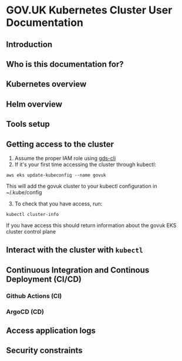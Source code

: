 # GOV.UK Kubernetes Cluster User Documentation

## Introduction

## Who is this documentation for?

## Kubernetes overview

## Helm overview

## Tools setup

## Getting access to the cluster
1. Assume the proper IAM role using [gds-cli](https://github.com/alphagov/gds-cli#usage)
2. If it's your first time accessing the cluster through kubectl:
```
aws eks update-kubeconfig --name govuk
```
This will add the govuk cluster to your kubectl configuration in ~/.kube/config

3. To check that you have access, run:
```
kubectl cluster-info
```
If you have access this should return information about the govuk EKS cluster control plane
## Interact with the cluster with `kubectl`

## Continuous Integration and Continous Deployment (CI/CD)

### Github Actions (CI)

### ArgoCD (CD)

## Access application logs

## Security constraints
